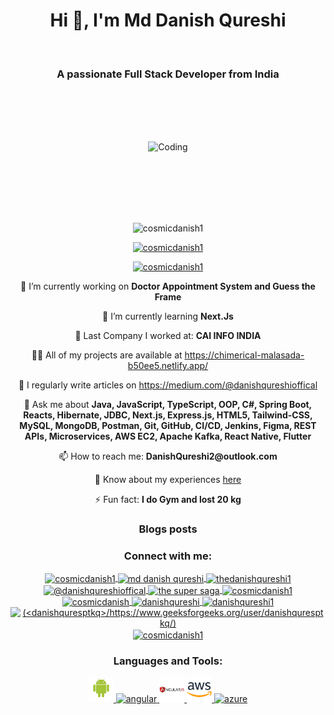 <h1 align="center">Hi 👋, I'm Md Danish Qureshi</h1>
<br>
<h3 align="center">A passionate Full Stack Developer from India</h3>
<br><br><br><br>
<p align="center">
  <img alt="Coding" width="400" src="https://media3.giphy.com/media/v1.Y2lkPTc5MGI3NjExbnV2Mjdya2YzaG9pZ2g4aXhiNjV3bWVhdHl1ZTJvYjJmajBqZGN1MyZlcD12MV9pbnRlcm5hbF9naWZfYnlfaWQmY3Q9Zw/L8K62iTDkzGX6/giphy.webp">
</p>
<br><br><br><br><br>

<p align="center">
  <img src="https://komarev.com/ghpvc/?username=cosmicdanish1&label=Profile%20views&color=0e75b6&style=flat" alt="cosmicdanish1" />
</p>

<p align="center">
  <a href="https://github.com/ryo-ma/github-profile-trophy">
    <img src="https://github-profile-trophy.vercel.app/?username=cosmicdanish1" alt="cosmicdanish1" />
  </a>
</p>

<p align="center">
  <a href="https://twitter.com/cosmicdanish1" target="blank">
    <img src="https://img.shields.io/twitter/follow/cosmicdanish1?logo=twitter&style=for-the-badge" alt="cosmicdanish1" />
  </a>
</p>

<p align="center">🔭 I’m currently working on <strong>Doctor Appointment System and Guess the Frame</strong></p>

<p align="center">🌱 I’m currently learning <strong>Next.Js</strong></p>

<p align="center">🤝 Last Company I worked at: <strong>CAI INFO INDIA</strong></p>

<p align="center">👨‍💻 All of my projects are available at <a href="https://chimerical-malasada-b50ee5.netlify.app/">https://chimerical-malasada-b50ee5.netlify.app/</a></p>

<p align="center">📝 I regularly write articles on <a href="https://medium.com/@danishqureshioffical">https://medium.com/@danishqureshioffical</a></p>

<p align="center">💬 Ask me about <strong>Java, JavaScript, TypeScript, OOP, C#, Spring Boot, Reacts, Hibernate, JDBC, Next.js, Express.js, HTML5, Tailwind-CSS, MySQL, MongoDB, Postman, Git, GitHub, CI/CD, Jenkins, Figma, REST APIs, Microservices, AWS EC2, Apache Kafka, React Native, Flutter</strong></p>

<p align="center">📫 How to reach me: <strong>DanishQureshi2@outlook.com</strong></p>

<p align="center">📄 Know about my experiences <a href="https://drive.google.com/file/d/1wVv_XRtzZF4y8ITN55SANrvnq3fY7jOd/view?usp=sharing">here</a></p>

<p align="center">⚡ Fun fact: <strong>I do Gym and lost 20 kg</strong></p>

<h3 align="center">Blogs posts</h3>
<p align="center">
  <!-- BLOG-POST-LIST:START -->
  <!-- BLOG-POST-LIST:END -->
</p>

<h3 align="center">Connect with me:</h3>
<p align="center">
  <a href="https://twitter.com/cosmicdanish1" target="blank">
    <img align="center" src="https://raw.githubusercontent.com/rahuldkjain/github-profile-readme-generator/master/src/images/icons/Social/twitter.svg" alt="cosmicdanish1" height="30" width="40" />
  </a>
  <a href="https://linkedin.com/in/md danish qureshi" target="blank">
    <img align="center" src="https://raw.githubusercontent.com/rahuldkjain/github-profile-readme-generator/master/src/images/icons/Social/linked-in-alt.svg" alt="md danish qureshi" height="30" width="40" />
  </a>
  <a href="https://instagram.com/thedanishqureshi1" target="blank">
    <img align="center" src="https://raw.githubusercontent.com/rahuldkjain/github-profile-readme-generator/master/src/images/icons/Social/instagram.svg" alt="thedanishqureshi1" height="30" width="40" />
  </a>
  <a href="https://medium.com/@danishqureshioffical" target="blank">
    <img align="center" src="https://raw.githubusercontent.com/rahuldkjain/github-profile-readme-generator/master/src/images/icons/Social/medium.svg" alt="@danishqureshioffical" height="30" width="40" />
  </a>
  <a href="https://www.youtube.com/c/the super saga" target="blank">
    <img align="center" src="https://raw.githubusercontent.com/rahuldkjain/github-profile-readme-generator/master/src/images/icons/Social/youtube.svg" alt="the super saga" height="30" width="40" />
  </a>
  <a href="https://www.codechef.com/users/cosmicdanish1" target="blank">
    <img align="center" src="https://cdn.jsdelivr.net/npm/simple-icons@3.1.0/icons/codechef.svg" alt="cosmicdanish1" height="30" width="40" />
  </a>
  <a href="https://www.hackerrank.com/cosmicdanish" target="blank">
    <img align="center" src="https://raw.githubusercontent.com/rahuldkjain/github-profile-readme-generator/master/src/images/icons/Social/hackerrank.svg" alt="cosmicdanish" height="30" width="40" />
  </a>
  <a href="https://codeforces.com/profile/danishqureshi" target="blank">
    <img align="center" src="https://raw.githubusercontent.com/rahuldkjain/github-profile-readme-generator/master/src/images/icons/Social/codeforces.svg" alt="danishqureshi" height="30" width="40" />
  </a>
  <a href="https://www.leetcode.com/danishqureshi1" target="blank">
    <img align="center" src="https://raw.githubusercontent.com/rahuldkjain/github-profile-readme-generator/master/src/images/icons/Social/leet-code.svg" alt="danishqureshi1" height="30" width="40" />
  </a>
  <a href="https://auth.geeksforgeeks.org/user/(<danishquresptkq>/https://www.geeksforgeeks.org/user/danishquresptkq/)" target="blank">
    <img align="center" src="https://raw.githubusercontent.com/rahuldkjain/github-profile-readme-generator/master/src/images/icons/Social/geeks-for-geeks.svg" alt="(<danishquresptkq>/https://www.geeksforgeeks.org/user/danishquresptkq/)" height="30" width="40" />
  </a>
  <a href="https://discord.gg/cosmicdanish1" target="blank">
    <img align="center" src="https://raw.githubusercontent.com/rahuldkjain/github-profile-readme-generator/master/src/images/icons/Social/discord.svg" alt="cosmicdanish1" height="30" width="40" />
  </a>
</p>

<h3 align="center">Languages and Tools:</h3>
<p align="center">
  <a href="https://developer.android.com" target="_blank" rel="noreferrer">
    <img src="https://raw.githubusercontent.com/devicons/devicon/master/icons/android/android-original-wordmark.svg" alt="android" width="40" height="40"/>
  </a>
  <a href="https://angular.io" target="_blank" rel="noreferrer">
    <img src="https://angular.io/assets/images/logos/angular/angular.svg" alt="angular" width="40" height="40"/>
  </a>
  <a href="https://angular.io" target="_blank" rel="noreferrer">
    <img src="https://raw.githubusercontent.com/devicons/devicon/master/icons/angularjs/angularjs-original-wordmark.svg" alt="angularjs" width="40" height="40"/>
  </a>
  <a href="https://aws.amazon.com" target="_blank" rel="noreferrer">
    <img src="https://raw.githubusercontent.com/devicons/devicon/master/icons/amazonwebservices/amazonwebservices-original-wordmark.svg" alt="aws" width="40" height="40"/>
  </a>
  <a href="https://azure.microsoft.com/en-in/" target="_blank" rel="noreferrer">
    <img src="https://www.vectorlogo.zone/logos/microsoft_azure/microsoft_azure-icon.svg" alt="azure" width="40" height="40"/>
  </

